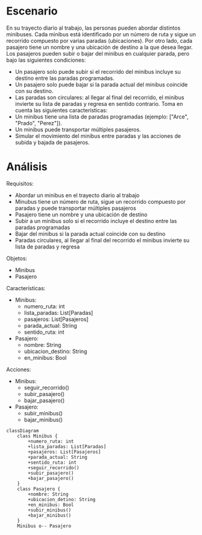 # Escenario
En su trayecto diario al trabajo, las personas pueden abordar distintos minibuses. Cada minibus está identificado por un número de ruta y sigue un recorrido compuesto por varias paradas (ubicaciones). Por otro lado, cada pasajero tiene un nombre y una ubicación de destino a la que desea llegar.
Los pasajeros pueden subir o bajar del minibus en cualquier parada, pero bajo las siguientes condiciones:
- Un pasajero solo puede subir si el recorrido del minibus incluye su destino entre las paradas programadas.
- Un pasajero solo puede bajar si la parada actual del minibus coincide con su destino.
- Las paradas son circulares: al llegar al final del recorrido, el minibus invierte su lista de paradas y regresa en sentido contrario.
Toma en cuenta las siguientes características:
- Un minibus tiene una lista de paradas programadas (ejemplo: ["Arce", "Prado", "Perez"]).
- Un minibus puede transportar múltiples pasajeros.
- Simular el movimiento del minibus entre paradas y las acciones de subida y bajada de pasajeros.

# Análisis
Requisitos:
- Abordar un minibus en el trayecto diario al trabajo
- Minubus tiene un número de ruta, sigue un recorrido compuesto por paradas y puede transportar múltiples pasajeros
- Pasajero tiene un nombre y una ubicación de destino
- Subir a un minibus solo si el recorrido incluye el destino entre las paradas programadas
- Bajar del minibus si la parada actual coincide con su destino
- Paradas circulares, al llegar al final del recorrido el minibus invierte su lista de paradas y regresa

Objetos:
- Minibus
- Pasajero

Características:
- Minibus:
    - numero_ruta: int
    - lista_paradas: List[Paradas]
    - pasajeros: List[Pasajeros]
    - parada_actual: String
    - sentido_ruta: int
- Pasajero:
    - nombre: String
    - ubicacion_destino: String
    - en_minibus: Bool

Acciones:
- Minibus:
    - seguir_recorrido()
    - subir_pasajero()
    - bajar_pasajero()
- Pasajero:
    - subir_minibus()
    - bajar_minibus()

```mermaid
classDiagram
    class Minibus {
        +numero_ruta: int
        +lista_paradas: List[Paradas]
        +pasajeros: List[Pasajeros]
        +parada_actual: String
        +sentido_ruta: int
        +seguir_recorrido()
        +subir_pasajero()
        +bajar_pasajero()
    }
    class Pasajero {
        +nombre: String
        +ubicacion_detino: String
        +en_minibus: Bool
        +subir_minibus()
        +bajar_minibus()
    }
    Minibus o-- Pasajero
```